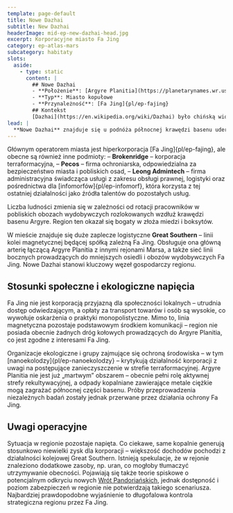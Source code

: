 ```yaml
---
template: page-default
title: Nowe Dazhai
subtitle: New Dazhai
headerImage: mid-ep-new-dazhai-head.jpg
excerpt: Korporacyjne miasto Fa Jing
category: ep-atlas-mars
subcategory: habitaty
slots:
  aside:
    - type: static
      content: |
        ## Nowe Dazhai
        - **Położenie**: [Argyre Planitia](https://planetarynames.wr.usgs.gov/Feature/371) ([Mars]{pl/ep-atlas-mars})
        - **Typ**: Miasto kopułowe
        - **Przynależność**: [Fa Jing]{pl/ep-fajing}
        ## Kontekst
        [Dazhai](https://en.wikipedia.org/wiki/Dazhai) było chińską wioską, którą [Mao Zedong](https://pl.wikipedia.org/wiki/Mao_Zedong) nazwał modelową i uczynił [wzorem dla chińskiego rolnictwa](https://en.wikipedia.org/wiki/Learn_from_Dazhai_in_agriculture). 
lead: |
  **Nowe Dazhai** znajduje się u podnóża północnej krawędzi basenu uderzeniowego [Argyre Planitia](https://planetarynames.wr.usgs.gov/Feature/371) i pełni funkcję klasycznego [miasta korporacyjnego](https://en.wikipedia.org/wiki/Company_town). Liczy około 350 000 mieszkańców, którzy żyją pod dużą stałą kopułą o średnicy 800 metrów, kilkoma mniejszymi kopułami ciśnieniowymi (po 100 metrów), a także w prefabrykowanych modułach, kontenerach mieszkalnych i zabudowie tymczasowej.
---
```


Głównym operatorem miasta jest hiperkorporacja [Fa Jing]{pl/ep-fajing}, ale obecne są również inne podmioty:
– **Brokenridge** – korporacja terraformacyjna,
– **Pecos** – firma ochroniarska, odpowiedzialna za bezpieczeństwo miasta i pobliskich osad,
– **Leong Admintech** – firma administracyjna świadcząca usługi z zakresu obsługi prawnej, logistyki oraz pośrednictwa dla [infomorfów]{pl/ep-infomorf}, która korzysta z tej ostatniej działalności jako źródła talentów do pozostałych usług.

Liczba ludności zmienia się w zależności od rotacji pracowników w pobliskich obozach wydobywczych rozlokowanych wzdłuż krawędzi basenu Argyre. Region ten okazał się bogaty w złoża miedzi i boksytów.

W mieście znajduje się duże zaplecze logistyczne **Great Southern** – linii kolei magnetycznej będącej spółką zależną Fa Jing. Obsługuje ona główną arterię łączącą Argyre Planitia z innymi rejonami Marsa, a także sieć linii bocznych prowadzących do mniejszych osiedli i obozów wydobywczych Fa Jing. Nowe Dazhai stanowi kluczowy węzeł gospodarczy regionu.

## Stosunki społeczne i ekologiczne napięcia
Fa Jing nie jest korporacją przyjazną dla społeczności lokalnych – utrudnia dostęp odwiedzającym, a opłaty za transport towarów i osób są wysokie, co wywołuje oskarżenia o praktyki monopolistyczne. Mimo to, linia magnetyczna pozostaje podstawowym środkiem komunikacji – region nie posiada obecnie żadnych dróg kołowych prowadzących do Argyre Planitia, co jest zgodne z interesami Fa Jing.

Organizacje ekologiczne i grupy zajmujące się ochroną środowiska – w tym [nanoekolodzy]{pl/ep-nanoekolodzy} – krytykują działalność korporacji z uwagi na postępujące zanieczyszczenie w strefie terraformacyjnej. Argyre Planitia nie jest już „martwym” obszarem – obecnie pełni rolę aktywnej strefy rekultywacyjnej, a odpady kopalniane zawierające metale ciężkie mogą zagrażać północnej części basenu. Próby przeprowadzenia niezależnych badań zostały jednak przerwane przez działania ochrony Fa Jing.

## Uwagi operacyjne
Sytuacja w regionie pozostaje napięta. Co ciekawe, same kopalnie generują stosunkowo niewielki zysk dla korporacji – większość dochodów pochodzi z działalności kolejowej Great Southern. Istnieją spekulacje, że w rejonie znaleziono dodatkowe zasoby, np. uran, co mogłoby tłumaczyć utrzymywanie obecności. Pojawiają się także teorie spiskowe o potencjalnym odkryciu nowych [Wrót Pandoriańskich](#), jednak dostępność i poziom zabezpieczeń w regionie nie potwierdzają takiego scenariusza. Najbardziej prawdopodobne wyjaśnienie to długofalowa kontrola strategiczna regionu przez Fa Jing.
